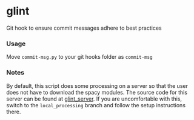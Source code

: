 # glint
Git hook to ensure commit messages adhere to best practices

### Usage

Move `commit-msg.py` to your git hooks folder as `commit-msg`

### Notes

By default, this script does some processing on a server so that
the user does not have to download the spacy modules. The source
code for this server can be found at [glint_server](https://github.com/peteraw77/glint_server).
If you are uncomfortable with this, switch to the `local_processing`
branch and follow the setup instructions there.
